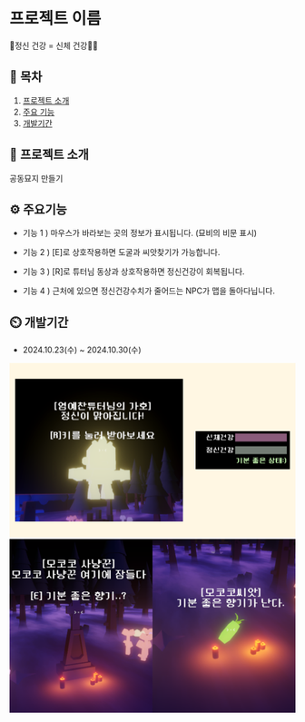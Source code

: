# 프로젝트 이름
🧠정신 건강 = 신체 건강🤸‍♂️

## 📖 목차
1. [프로젝트 소개](#프로젝트-소개)
2. [주요 기능](#주요-기능)
3. [개발기간](#개발-기간)
    
## 🎃 프로젝트 소개
공동묘지 만들기

## ⚙ 주요기능

- 기능 1 ) 마우스가 바라보는 곳의 정보가 표시됩니다. (묘비의 비문 표시)

- 기능 2 ) [E]로 상호작용하면 도굴과 씨앗찾기가 가능합니다.

- 기능 3 ) [R]로 튜터님 동상과 상호작용하면 정신건강이 회복됩니다.

- 기능 4 ) 근처에 있으면 정신건강수치가 줄어드는 NPC가 맵을 돌아다닙니다.


## ⏲️ 개발기간
- 2024.10.23(수) ~ 2024.10.30(수)

![튜터님의 가호](https://github.com/HooBBoo/UnityChapter5/blob/main/01Readme.png)
![씨앗 찾기](https://github.com/HooBBoo/UnityChapter5/blob/main/02Readme.png)
